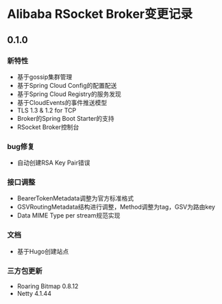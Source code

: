 Alibaba RSocket Broker变更记录
==========================

## 0.1.0

### 新特性

* 基于gossip集群管理
* 基于Spring Cloud Config的配置配送
* 基于Spring Cloud Registry的服务发现
* 基于CloudEvents的事件推送模型
* TLS 1.3 & 1.2 for TCP
* Broker的Spring Boot Starter的支持
* RSocket Broker控制台

### bug修复

* 自动创建RSA Key Pair错误

### 接口调整

* BearerTokenMetadata调整为官方标准格式
* GSVRoutingMetadata结构进行调整，Method调整为tag，GSV为路由key
* Data MIME Type per stream规范实现

### 文档

* 基于Hugo创建站点

### 三方包更新

* Roaring Bitmap 0.8.12
* Netty 4.1.44
